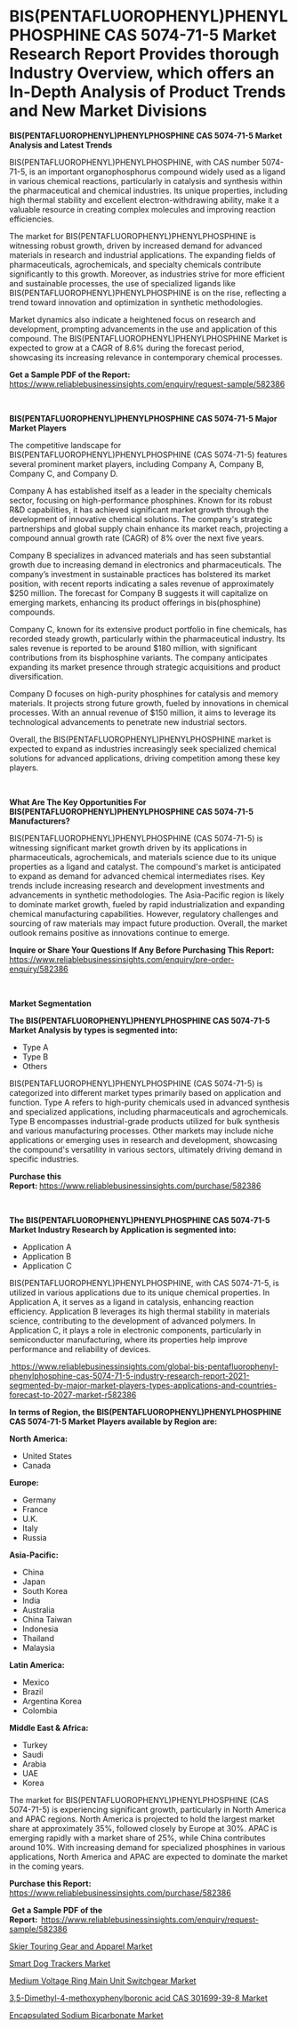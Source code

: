 <p><h1>BIS(PENTAFLUOROPHENYL)PHENYLPHOSPHINE CAS 5074-71-5 Market Research Report Provides thorough Industry Overview, which offers an In-Depth Analysis of Product Trends and New Market Divisions</h1></p><p><strong>BIS(PENTAFLUOROPHENYL)PHENYLPHOSPHINE CAS 5074-71-5 Market Analysis and Latest Trends</strong></p>
<p><p>BIS(PENTAFLUOROPHENYL)PHENYLPHOSPHINE, with CAS number 5074-71-5, is an important organophosphorus compound widely used as a ligand in various chemical reactions, particularly in catalysis and synthesis within the pharmaceutical and chemical industries. Its unique properties, including high thermal stability and excellent electron-withdrawing ability, make it a valuable resource in creating complex molecules and improving reaction efficiencies.</p><p>The market for BIS(PENTAFLUOROPHENYL)PHENYLPHOSPHINE is witnessing robust growth, driven by increased demand for advanced materials in research and industrial applications. The expanding fields of pharmaceuticals, agrochemicals, and specialty chemicals contribute significantly to this growth. Moreover, as industries strive for more efficient and sustainable processes, the use of specialized ligands like BIS(PENTAFLUOROPHENYL)PHENYLPHOSPHINE is on the rise, reflecting a trend toward innovation and optimization in synthetic methodologies.</p><p>Market dynamics also indicate a heightened focus on research and development, prompting advancements in the use and application of this compound. The BIS(PENTAFLUOROPHENYL)PHENYLPHOSPHINE Market is expected to grow at a CAGR of 8.6% during the forecast period, showcasing its increasing relevance in contemporary chemical processes.</p></p>
<p><strong>Get a Sample PDF of the Report:&nbsp;</strong> <a href="https://www.reliablebusinessinsights.com/enquiry/request-sample/582386?utm_campaign=84&utm_medium=2&utm_source=Github&utm_content=ia&utm_term=08122024&utm_id=bispentafluorophenylphenylphosphine-cas-5074-71-5">https://www.reliablebusinessinsights.com/enquiry/request-sample/582386</a></p>
<p>&nbsp;</p>
<p><strong>BIS(PENTAFLUOROPHENYL)PHENYLPHOSPHINE CAS 5074-71-5 Major Market Players</strong></p>
<p><p>The competitive landscape for BIS(PENTAFLUOROPHENYL)PHENYLPHOSPHINE (CAS 5074-71-5) features several prominent market players, including Company A, Company B, Company C, and Company D. </p><p>Company A has established itself as a leader in the specialty chemicals sector, focusing on high-performance phosphines. Known for its robust R&D capabilities, it has achieved significant market growth through the development of innovative chemical solutions. The company's strategic partnerships and global supply chain enhance its market reach, projecting a compound annual growth rate (CAGR) of 8% over the next five years. </p><p>Company B specializes in advanced materials and has seen substantial growth due to increasing demand in electronics and pharmaceuticals. The company’s investment in sustainable practices has bolstered its market position, with recent reports indicating a sales revenue of approximately $250 million. The forecast for Company B suggests it will capitalize on emerging markets, enhancing its product offerings in bis(phosphine) compounds.</p><p>Company C, known for its extensive product portfolio in fine chemicals, has recorded steady growth, particularly within the pharmaceutical industry. Its sales revenue is reported to be around $180 million, with significant contributions from its bisphosphine variants. The company anticipates expanding its market presence through strategic acquisitions and product diversification.</p><p>Company D focuses on high-purity phosphines for catalysis and memory materials. It projects strong future growth, fueled by innovations in chemical processes. With an annual revenue of $150 million, it aims to leverage its technological advancements to penetrate new industrial sectors.</p><p>Overall, the BIS(PENTAFLUOROPHENYL)PHENYLPHOSPHINE market is expected to expand as industries increasingly seek specialized chemical solutions for advanced applications, driving competition among these key players.</p></p>
<p>&nbsp;</p>
<p><strong>What Are The Key Opportunities For BIS(PENTAFLUOROPHENYL)PHENYLPHOSPHINE CAS 5074-71-5 Manufacturers?</strong></p>
<p><p>BIS(PENTAFLUOROPHENYL)PHENYLPHOSPHINE (CAS 5074-71-5) is witnessing significant market growth driven by its applications in pharmaceuticals, agrochemicals, and materials science due to its unique properties as a ligand and catalyst. The compound's market is anticipated to expand as demand for advanced chemical intermediates rises. Key trends include increasing research and development investments and advancements in synthetic methodologies. The Asia-Pacific region is likely to dominate market growth, fueled by rapid industrialization and expanding chemical manufacturing capabilities. However, regulatory challenges and sourcing of raw materials may impact future production. Overall, the market outlook remains positive as innovations continue to emerge.</p></p>
<p><strong>Inquire or Share Your Questions If Any Before Purchasing This Report:</strong> <a href="https://www.reliablebusinessinsights.com/enquiry/pre-order-enquiry/582386?utm_campaign=84&utm_medium=2&utm_source=Github&utm_content=ia&utm_term=08122024&utm_id=bispentafluorophenylphenylphosphine-cas-5074-71-5">https://www.reliablebusinessinsights.com/enquiry/pre-order-enquiry/582386</a></p>
<p>&nbsp;</p>
<p><strong>Market Segmentation</strong></p>
<p><strong>The BIS(PENTAFLUOROPHENYL)PHENYLPHOSPHINE CAS 5074-71-5 Market Analysis by types is segmented into:</strong></p>
<p><ul><li>Type A</li><li>Type B</li><li>Others</li></ul></p>
<p><p>BIS(PENTAFLUOROPHENYL)PHENYLPHOSPHINE (CAS 5074-71-5) is categorized into different market types primarily based on application and function. Type A refers to high-purity chemicals used in advanced synthesis and specialized applications, including pharmaceuticals and agrochemicals. Type B encompasses industrial-grade products utilized for bulk synthesis and various manufacturing processes. Other markets may include niche applications or emerging uses in research and development, showcasing the compound's versatility in various sectors, ultimately driving demand in specific industries.</p></p>
<p><strong>Purchase this Report:&nbsp;</strong><a href="https://www.reliablebusinessinsights.com/purchase/582386?utm_campaign=84&utm_medium=2&utm_source=Github&utm_content=ia&utm_term=08122024&utm_id=bispentafluorophenylphenylphosphine-cas-5074-71-5">https://www.reliablebusinessinsights.com/purchase/582386</a></p>
<p>&nbsp;</p>
<p><strong>The BIS(PENTAFLUOROPHENYL)PHENYLPHOSPHINE CAS 5074-71-5 Market Industry Research by Application is segmented into:</strong></p>
<p><ul><li>Application A</li><li>Application B</li><li>Application C</li></ul></p>
<p><p>BIS(PENTAFLUOROPHENYL)PHENYLPHOSPHINE, with CAS 5074-71-5, is utilized in various applications due to its unique chemical properties. In Application A, it serves as a ligand in catalysis, enhancing reaction efficiency. Application B leverages its high thermal stability in materials science, contributing to the development of advanced polymers. In Application C, it plays a role in electronic components, particularly in semiconductor manufacturing, where its properties help improve performance and reliability of devices.</p></p>
<p><a href="https://www.reliablebusinessinsights.com/global-bis-pentafluorophenyl-phenylphosphine-cas-5074-71-5-industry-research-report-2021-segmented-by-major-market-players-types-applications-and-countries-forecast-to-2027-market-r582386?utm_campaign=84&utm_medium=2&utm_source=Github&utm_content=ia&utm_term=08122024&utm_id=bispentafluorophenylphenylphosphine-cas-5074-71-5">&nbsp;https://www.reliablebusinessinsights.com/global-bis-pentafluorophenyl-phenylphosphine-cas-5074-71-5-industry-research-report-2021-segmented-by-major-market-players-types-applications-and-countries-forecast-to-2027-market-r582386</a></p>
<p><strong>In terms of Region, the BIS(PENTAFLUOROPHENYL)PHENYLPHOSPHINE CAS 5074-71-5 Market Players available by Region are:</strong></p>
<p>
    <p> <strong> North America: </strong>
        <ul>
            <li>United States</li>
            <li>Canada</li>
        </ul>
        </p> 
    <p> <strong> Europe: </strong>
        <ul>
            <li>Germany</li>
            <li>France</li>
            <li>U.K.</li>
            <li>Italy</li>
            <li>Russia</li>
        </ul>
        </p> 
    <p> <strong> Asia-Pacific: </strong>
        <ul>
            <li>China</li>
            <li>Japan</li>
            <li>South Korea</li>
            <li>India</li>
            <li>Australia</li>
            <li>China Taiwan</li>
            <li>Indonesia</li>
            <li>Thailand</li>
            <li>Malaysia</li>
        </ul>
        </p> 
    <p> <strong> Latin America: </strong>
        <ul>
            <li>Mexico</li>
            <li>Brazil</li>
            <li>Argentina Korea</li>
            <li>Colombia</li>
        </ul>
        </p> 
    <p> <strong> Middle East & Africa: </strong>
        <ul>
            <li>Turkey</li>
            <li>Saudi</li>
            <li>Arabia</li>
            <li>UAE</li>
            <li>Korea</li>
        </ul>
    </p>
    </p>
<p><p>The market for BIS(PENTAFLUOROPHENYL)PHENYLPHOSPHINE (CAS 5074-71-5) is experiencing significant growth, particularly in North America and APAC regions. North America is projected to hold the largest market share at approximately 35%, followed closely by Europe at 30%. APAC is emerging rapidly with a market share of 25%, while China contributes around 10%. With increasing demand for specialized phosphines in various applications, North America and APAC are expected to dominate the market in the coming years.</p></p>
<p><strong>Purchase this Report: </strong><a href="https://www.reliablebusinessinsights.com/purchase/582386?utm_campaign=84&utm_medium=2&utm_source=Github&utm_content=ia&utm_term=08122024&utm_id=bispentafluorophenylphenylphosphine-cas-5074-71-5">https://www.reliablebusinessinsights.com/purchase/582386</a></p>
<p>&nbsp;<strong>Get a Sample PDF of the Report:&nbsp;&nbsp;</strong><a href="https://www.reliablebusinessinsights.com/enquiry/request-sample/582386?utm_campaign=84&utm_medium=2&utm_source=Github&utm_content=ia&utm_term=08122024&utm_id=bispentafluorophenylphenylphosphine-cas-5074-71-5">https://www.reliablebusinessinsights.com/enquiry/request-sample/582386</a></p>
<p><strong></strong></p>
<p><p><a href="https://www.linkedin.com/pulse/forecast-of97-cagr-study-skier-touring-gear-apparel-market-analysis-aewfe?utm_campaign=84&utm_medium=2&utm_source=Github&utm_content=ia&utm_term=08122024&utm_id=bispentafluorophenylphenylphosphine-cas-5074-71-5">Skier Touring Gear and Apparel Market</a></p><p><a href="https://www.linkedin.com/pulse/smart-dog-trackers-market-size-expected-grow-93-cagr-2024-2031-dobue?utm_campaign=84&utm_medium=2&utm_source=Github&utm_content=ia&utm_term=08122024&utm_id=bispentafluorophenylphenylphosphine-cas-5074-71-5">Smart Dog Trackers Market</a></p><p><a href="https://www.linkedin.com/pulse/whats-driving-medium-voltage-ring-main-unit-switchgear-market-m76vf?utm_campaign=84&utm_medium=2&utm_source=Github&utm_content=ia&utm_term=08122024&utm_id=bispentafluorophenylphenylphosphine-cas-5074-71-5">Medium Voltage Ring Main Unit Switchgear Market</a></p><p><a href="https://github.com/AngelaWalsh696/Market-Research-Report-List-1/blob/main/35-dimethyl-4-methoxyphenylboronic-acid-cas-301699-39-8-market.md?utm_campaign=84&utm_medium=2&utm_source=Github&utm_content=ia&utm_term=08122024&utm_id=bispentafluorophenylphenylphosphine-cas-5074-71-5">3,5-Dimethyl-4-methoxyphenylboronic acid CAS 301699-39-8 Market</a></p><p><a href="https://github.com/jontyhinseyxe/Market-Research-Report-List-1/blob/main/encapsulated-sodium-bicarbonate-market.md?utm_campaign=84&utm_medium=2&utm_source=Github&utm_content=ia&utm_term=08122024&utm_id=bispentafluorophenylphenylphosphine-cas-5074-71-5">Encapsulated Sodium Bicarbonate Market</a></p></p>